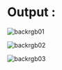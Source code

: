 # Output :

![backrgb01](https://user-images.githubusercontent.com/25251763/47777623-24706000-dd1b-11e8-90c2-8f4af9cb4985.png)


![backrgb02](https://user-images.githubusercontent.com/25251763/47777665-3a7e2080-dd1b-11e8-8ffa-ba6739667689.png)


![backrgb03](https://user-images.githubusercontent.com/25251763/47777684-423dc500-dd1b-11e8-9078-784de85e7cd4.png)
